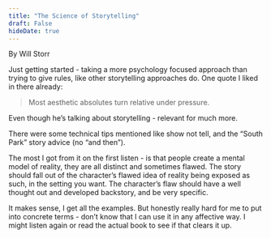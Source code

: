 ```yaml
---
title: "The Science of Storytelling"
draft: False
hideDate: true
---
```


By Will Storr

Just getting started - taking a more psychology focused approach than trying to give rules, like other storytelling approaches do. One quote I liked in there already: 

> Most aesthetic absolutes turn relative under pressure. 

Even though he’s talking about storytelling - relevant for much more.

There were some technical tips mentioned like show not tell, and the “South Park” story advice (no “and then”). 

The most I got from it on the first listen - is that people create a mental model of reality, they are all distinct and sometimes flawed. The story should fall out of the character’s flawed idea of reality being exposed as such, in the setting you want. The character’s flaw should have a well thought out and developed backstory, and be very specific. 

It makes sense, I get all the examples. But honestly really hard for me to put into concrete terms - don’t know that I can use it in any affective way. I might listen again or read the actual book to see if that clears it up. 
